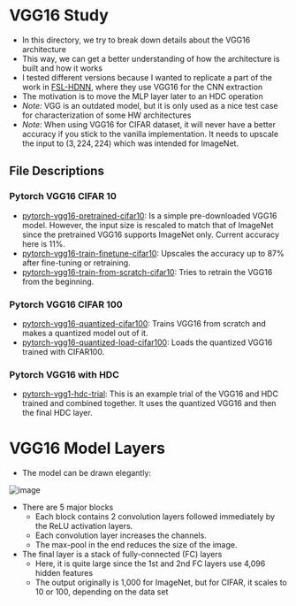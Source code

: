 # VGG16 Study
- In this directory, we try to break down details about the VGG16 architecture
- This way, we can get a better understanding of how the architecture is built and how it works
- I tested different versions because I wanted to replicate a part of the work in [FSL-HDNN](https://arxiv.org/abs/2409.10918), where they use VGG16 for the CNN extraction
- The motivation is to move the MLP layer later to an HDC operation
- *Note:* VGG is an outdated model, but it is only used as a nice test case for characterization of some HW architectures
- *Note:* When using VGG16 for CIFAR dataset, it will never have a better accuracy if you stick to the vanilla implementation. It needs to upscale the input to $(3,224,224)$ which was intended for ImageNet.

## File Descriptions

### Pytorch VGG16 CIFAR 10
- [pytorch-vgg16-pretrained-cifar10](./pytorch-vgg16-pretrained-cifar10): Is a simple pre-downloaded VGG16 model. However, the input size is rescaled to match that of ImageNet since the pretrained VGG16 supports ImageNet only. Current accuracy here is 11%.
- [pytorch-vgg16-train-finetune-cifar10](./pytorch-vgg16-train-finetune-cifar10): Upscales the accuracy up to 87% after fine-tuning or retraining.
- [pytorch-vgg16-train-from-scratch-cifar10](./pytorch-vgg16-train-from-scratch-cifar10): Tries to retrain the VGG16 from the beginning.

### Pytorch VGG16 CIFAR 100
- [pytorch-vgg16-quantized-cifar100](./pytorch-vgg16-quantized-cifar100): Trains VGG16 from scratch and makes a quantized model out of it.
- [pytorch-vgg16-quantized-load-cifar100](./pytorch-vgg16-quantized-load-cifar100): Loads the quantized VGG16 trained with CIFAR100.

### Pytorch VGG16 with HDC
- [pytorch-vgg1-hdc-trial](./pytorch-vgg1-hdc-trial): This is an example trial of the VGG16 and HDC trained and combined together. It uses the quantized VGG16 and then the final HDC layer.

# VGG16 Model Layers
- The model can be drawn elegantly:

![image](https://github.com/user-attachments/assets/8369dd0c-6963-4e00-b78c-b5e854b56d7e)

- There are 5 major blocks
  - Each block contains 2 convolution layers followed immediately by the ReLU activation layers.
  - Each convolution layer increases the channels.
  - The max-pool in the end reduces the size of the image.
- The final layer is a stack of fully-connected (FC) layers
  - Here, it is quite large since the 1st and 2nd FC layers use 4,096 hidden features
  - The output originally is 1,000 for ImageNet, but for CIFAR, it scales to 10 or 100, depending on the data set
